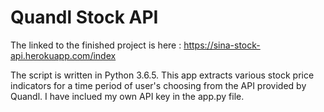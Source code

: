 # Quandl Stock API

The linked to the finished project is here : https://sina-stock-api.herokuapp.com/index

The script is written in Python 3.6.5.
This app extracts various stock price indicators for a time period of user's choosing from the API provided by Quandl. I have inclued my own API key in the app.py file.  
